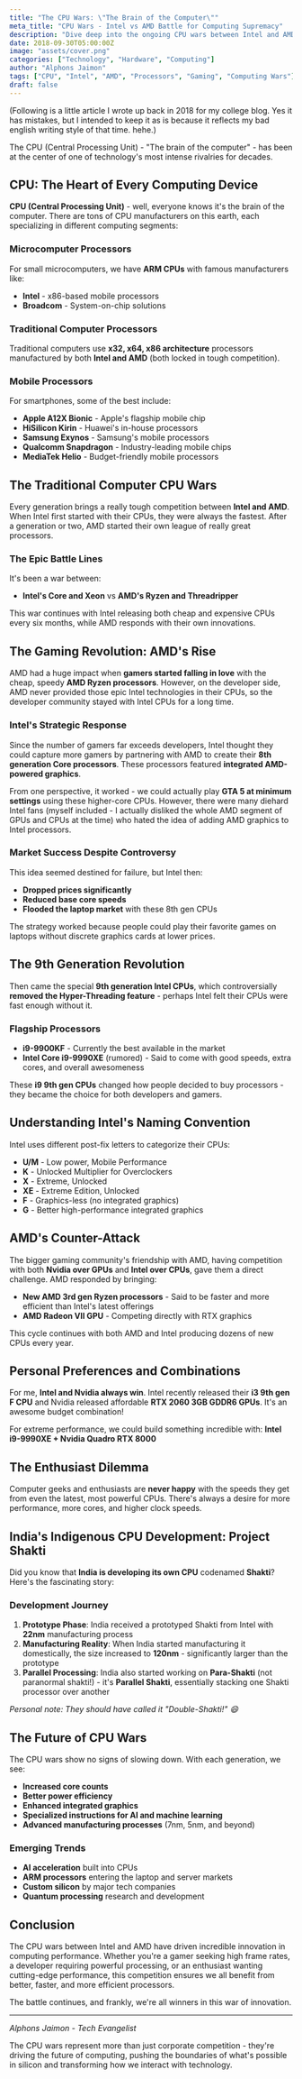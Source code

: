 ```yaml
---
title: "The CPU Wars: \"The Brain of the Computer\""
meta_title: "CPU Wars - Intel vs AMD Battle for Computing Supremacy"
description: "Dive deep into the ongoing CPU wars between Intel and AMD, exploring everything from gaming processors to mobile chips, and even India's indigenous Shakti processor development."
date: 2018-09-30T05:00:00Z
image: "assets/cover.png"
categories: ["Technology", "Hardware", "Computing"]
author: "Alphons Jaimon"
tags: ["CPU", "Intel", "AMD", "Processors", "Gaming", "Computing Wars"]
draft: false
---
```

(Following is a little article I wrote up back in 2018 for my college blog. Yes it has mistakes, but I intended to keep it as is because it reflects my bad english writing style of that time. hehe.)

The CPU (Central Processing Unit) - "The brain of the computer" - has been at the center of one of technology's most intense rivalries for decades.

## CPU: The Heart of Every Computing Device

**CPU (Central Processing Unit)** - well, everyone knows it's the brain of the computer. There are tons of CPU manufacturers on this earth, each specializing in different computing segments:

### Microcomputer Processors
For small microcomputers, we have **ARM CPUs** with famous manufacturers like:
- **Intel** - x86-based mobile processors
- **Broadcom** - System-on-chip solutions

### Traditional Computer Processors
Traditional computers use **x32, x64, x86 architecture** processors manufactured by both **Intel and AMD** (both locked in tough competition).

### Mobile Processors
For smartphones, some of the best include:
- **Apple A12X Bionic** - Apple's flagship mobile chip
- **HiSilicon Kirin** - Huawei's in-house processors
- **Samsung Exynos** - Samsung's mobile processors
- **Qualcomm Snapdragon** - Industry-leading mobile chips
- **MediaTek Helio** - Budget-friendly mobile processors

## The Traditional Computer CPU Wars

Every generation brings a really tough competition between **Intel and AMD**. When Intel first started with their CPUs, they were always the fastest. After a generation or two, AMD started their own league of really great processors.

### The Epic Battle Lines
It's been a war between:
- **Intel's Core and Xeon** vs **AMD's Ryzen and Threadripper**

This war continues with Intel releasing both cheap and expensive CPUs every six months, while AMD responds with their own innovations.

## The Gaming Revolution: AMD's Rise

AMD had a huge impact when **gamers started falling in love** with the cheap, speedy **AMD Ryzen processors**. However, on the developer side, AMD never provided those epic Intel technologies in their CPUs, so the developer community stayed with Intel CPUs for a long time.

### Intel's Strategic Response

Since the number of gamers far exceeds developers, Intel thought they could capture more gamers by partnering with AMD to create their **8th generation Core processors**. These processors featured **integrated AMD-powered graphics**.

From one perspective, it worked - we could actually play **GTA 5 at minimum settings** using these higher-core CPUs. However, there were many diehard Intel fans (myself included - I actually disliked the whole AMD segment of GPUs and CPUs at the time) who hated the idea of adding AMD graphics to Intel processors.

### Market Success Despite Controversy

This idea seemed destined for failure, but Intel then:
- **Dropped prices significantly**
- **Reduced base core speeds**
- **Flooded the laptop market** with these 8th gen CPUs

The strategy worked because people could play their favorite games on laptops without discrete graphics cards at lower prices.

## The 9th Generation Revolution

Then came the special **9th generation Intel CPUs**, which controversially **removed the Hyper-Threading feature** - perhaps Intel felt their CPUs were fast enough without it.

### Flagship Processors
- **i9-9900KF** - Currently the best available in the market
- **Intel Core i9-9990XE** (rumored) - Said to come with good speeds, extra cores, and overall awesomeness

These **i9 9th gen CPUs** changed how people decided to buy processors - they became the choice for both developers and gamers.

## Understanding Intel's Naming Convention

Intel uses different post-fix letters to categorize their CPUs:

- **U/M** - Low power, Mobile Performance
- **K** - Unlocked Multiplier for Overclockers
- **X** - Extreme, Unlocked
- **XE** - Extreme Edition, Unlocked
- **F** - Graphics-less (no integrated graphics)
- **G** - Better high-performance integrated graphics

## AMD's Counter-Attack

The bigger gaming community's friendship with AMD, having competition with both **Nvidia over GPUs** and **Intel over CPUs**, gave them a direct challenge. AMD responded by bringing:

- **New AMD 3rd gen Ryzen processors** - Said to be faster and more efficient than Intel's latest offerings
- **AMD Radeon VII GPU** - Competing directly with RTX graphics

This cycle continues with both AMD and Intel producing dozens of new CPUs every year.

## Personal Preferences and Combinations

For me, **Intel and Nvidia always win**. Intel recently released their **i3 9th gen F CPU** and Nvidia released affordable **RTX 2060 3GB GDDR6 GPUs**. It's an awesome budget combination!

For extreme performance, we could build something incredible with:
**Intel i9-9990XE + Nvidia Quadro RTX 8000**

## The Enthusiast Dilemma

Computer geeks and enthusiasts are **never happy** with the speeds they get from even the latest, most powerful CPUs. There's always a desire for more performance, more cores, and higher clock speeds.

## India's Indigenous CPU Development: Project Shakti

Did you know that **India is developing its own CPU** codenamed **Shakti**? Here's the fascinating story:

### Development Journey
1. **Prototype Phase**: India received a prototyped Shakti from Intel with **22nm** manufacturing process
2. **Manufacturing Reality**: When India started manufacturing it domestically, the size increased to **120nm** - significantly larger than the prototype
3. **Parallel Processing**: India also started working on **Para-Shakti** (not paranormal shakti!) - it's **Parallel Shakti**, essentially stacking one Shakti processor over another

*Personal note: They should have called it "Double-Shakti!" 😄*

## The Future of CPU Wars

The CPU wars show no signs of slowing down. With each generation, we see:
- **Increased core counts**
- **Better power efficiency**
- **Enhanced integrated graphics**
- **Specialized instructions for AI and machine learning**
- **Advanced manufacturing processes** (7nm, 5nm, and beyond)

### Emerging Trends
- **AI acceleration** built into CPUs
- **ARM processors** entering the laptop and server markets
- **Custom silicon** by major tech companies
- **Quantum processing** research and development

## Conclusion

The CPU wars between Intel and AMD have driven incredible innovation in computing performance. Whether you're a gamer seeking high frame rates, a developer requiring powerful processing, or an enthusiast wanting cutting-edge performance, this competition ensures we all benefit from better, faster, and more efficient processors.

The battle continues, and frankly, we're all winners in this war of innovation.

---

*Alphons Jaimon - Tech Evangelist*

The CPU wars represent more than just corporate competition - they're driving the future of computing, pushing the boundaries of what's possible in silicon and transforming how we interact with technology.